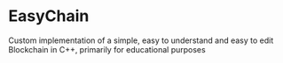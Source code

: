  # EasyChain

 Custom implementation of a simple, easy to understand and easy to edit Blockchain in C++, primarily for educational purposes